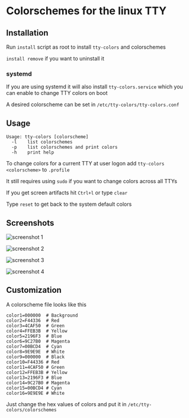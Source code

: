 # Colorschemes for the linux TTY

## Installation

Run ```install``` script as root to install ```tty-colors``` and colorschemes

```install remove``` if you want to uninstall it

### systemd

If you are using systemd it will also install ```tty-colors.service``` which you can enable to change TTY colors on boot

A desired colorscheme can be set in ```/etc/tty-colors/tty-colors.conf```

## Usage

```
Usage: tty-colors [colorscheme]
  -l    list colorschemes
  -p    list colorschemes and print colors
  -h    print help
```

To change colors for a current TTY at user logon add ```tty-colors <colorscheme>``` to ```.profile```

It still requires using ```sudo``` if you want to change colors across all TTYs

If you get screen artifacts hit ```Ctrl+l``` or type ```clear```

Type ```reset``` to get back to the system default colors

## Screenshots

![screenshot 1](images/screenshot-1.png)

![screenshot 2](images/screenshot-2.png)

![screenshot 3](images/screenshot-3.png)

![screenshot 4](images/screenshot-4.png)

## Customization

A colorscheme file looks like this

```
color1=000000  # Background
color2=F44336  # Red
color3=4CAF50  # Green
color4=FFEB3B  # Yellow
color5=2196F3  # Blue
color6=9C27B0  # Magenta
color7=00BCD4  # Cyan
color8=9E9E9E  # White
color9=000000  # Black
color10=F44336 # Red
color11=4CAF50 # Green
color12=FFEB3B # Yellow
color13=2196F3 # Blue
color14=9C27B0 # Magenta
color15=00BCD4 # Cyan
color16=9E9E9E # White
```

Just change the hex values of colors and put it in ```/etc/tty-colors/colorschemes```
